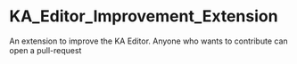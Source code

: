 # KA_Editor_Improvement_Extension
An extension to improve the KA Editor. Anyone who wants to contribute can open a pull-request
